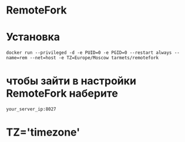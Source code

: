 # RemoteFork

# Установка

`docker run --privileged -d -e PUID=0 -e PGID=0 --restart always --name=rem --net=host -e TZ=Europe/Moscow tarmets/remotefork`

# чтобы зайти в настройки RemoteFork наберите
`your_server_ip:8027`

# TZ='timezone'

